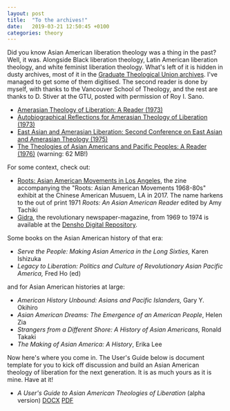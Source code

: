 ```yaml
---
layout: post
title:  "To the archives!"
date:   2019-03-21 12:50:45 +0100
categories: theory
---
```


Did you know Asian American liberation theology was a thing in the past? Well, it was. Alongside Black liberation theology, Latin American liberation theology, and white feminist liberation theology. What's left of it is hidden in dusty archives, most of it in the [Graduate Theological Union archives](https://oac.cdlib.org/findaid/ark:/13030/kt75804087/entire_text/). I've managed to get some of them digitised. The second reader is done by myself, with thanks to the Vancouver School of Theology, and the rest are thanks to D. Stiver at the GTU, posted with permission of Roy I. Sano. 

- [Amerasian Theology of Liberation: A Reader (1973)](/files/SanoReader1973.pdf) 
- [Autobiographical Reflections for Amerasian Theology of Liberation (1973)](/files/SanoAutobiographical1973.pdf)
- [East Asian and Amerasian Liberation: Second Conference on East Asian and Amerasian Theology (1975)](/files/SanoProceedings1975.pdf)
- [The Theologies of Asian Americans and Pacific Peoples: A Reader (1976)](/files/SanoReader1976.pdf) (warning: 62 MB!)

For some context, check out:

- [Roots: Asian American Movements in Los Angeles](http://camla.org/wp-content/uploads/2017/05/CAM-Roots-Zine-2017.pdf), the zine accompanying the "Roots: Asian American Movements 1968-80s" exhibit at the Chinese American Musuem, LA in 2017. The name harkens to the out of print 1971 *Roots: An Asian American Reader* edited by Amy Tachiki
- [Gidra](https://en.wikipedia.org/wiki/Gidra_(newspaper)), the revolutionary newspaper-magazine, from 1969 to 1974 is available at the [Densho Digital Repository](http://ddr.densho.org/ddr/densho/297/). 

Some  books on the Asian American history of that era:

- *Serve the People: Making Asian America in the Long Sixties,* Karen Ishizuka
- *Legacy to Liberation: Politics and Culture of Revolutionary Asian Pacific America,* Fred Ho (ed)

and for Asian American histories at large:

- *American History Unbound: Asians and Pacific Islanders,* Gary Y. Okihiro
-  *Asian American Dreams: The Emergence of an American People*, Helen Zia 
- *Strangers from a Different Shore: A History of Asian Americans,* Ronald Takaki
-  *The Making of Asian America: A History*, Erika Lee

Now here's where you come in. The User's Guide below is document template for you to kick off discussion and build an Asian American theology of liberation for the next generation.  It is as much yours as it is mine. Have at it! 

- *A User's Guide to Asian American Theologies of Liberation* (alpha version) [DOCX](/files/UsersGuide.docx) [PDF](/files/UsersGuide.pdf) 